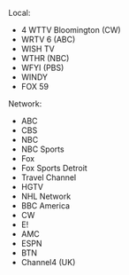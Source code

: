 Local:
- 4 WTTV Bloomington (CW)
- WRTV 6 (ABC)
- WISH TV
- WTHR (NBC)
- WFYI (PBS)
- WINDY
- FOX 59

Network:
- ABC
- CBS
- NBC
- NBC Sports
- Fox
- Fox Sports Detroit
- Travel Channel
- HGTV
- NHL Network
- BBC America
- CW
- E!
- AMC
- ESPN
- BTN
- Channel4 (UK)